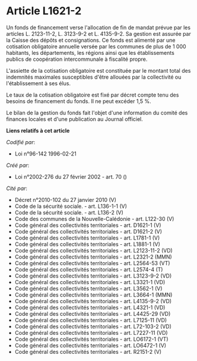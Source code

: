 # Article L1621-2

Un fonds de financement verse l'allocation de fin de mandat prévue par les articles L. 2123-11-2, L. 3123-9-2 et L. 4135-9-2.
Sa gestion est assurée par la Caisse des dépôts et consignations. Ce fonds est alimenté par une cotisation obligatoire
annuelle versée par les communes de plus de 1 000 habitants, les départements, les régions ainsi que les établissements
publics de coopération intercommunale à fiscalité propre.

L'assiette de la cotisation obligatoire est constituée par le montant total des indemnités maximales susceptibles d'être
allouées par la collectivité ou l'établissement à ses élus. 

Le taux de la cotisation obligatoire est fixé par décret compte tenu des besoins de financement du fonds. Il ne peut excéder
1,5 %. 

Le bilan de la gestion du fonds fait l'objet d'une information du comité des finances locales et d'une publication au Journal
officiel.

**Liens relatifs à cet article**

_Codifié par_:

  - Loi n°96-142 1996-02-21

_Créé par_:

  - Loi n°2002-276 du 27 février 2002 - art. 70 ()

_Cité par_:

  - Décret n°2010-102 du 27 janvier 2010 (V)
  - Code de la sécurité sociale. - art. L136-1-1 (V)
  - Code de la sécurité sociale. - art. L136-2 (V)
  - Code des communes de la Nouvelle-Calédonie - art. L122-30 (V)
  - Code général des collectivités territoriales - art. D1621-1 (V)
  - Code général des collectivités territoriales - art. D1621-2 (V)
  - Code général des collectivités territoriales - art. L1781-1 (V)
  - Code général des collectivités territoriales - art. L1881-1 (V)
  - Code général des collectivités territoriales - art. L2123-11-2 (VD)
  - Code général des collectivités territoriales - art. L2321-2 (MMN)
  - Code général des collectivités territoriales - art. L2564-53 (VT)
  - Code général des collectivités territoriales - art. L2574-4 (T)
  - Code général des collectivités territoriales - art. L3123-9-2 (VD)
  - Code général des collectivités territoriales - art. L3321-1 (VD)
  - Code général des collectivités territoriales - art. L3562-1 (V)
  - Code général des collectivités territoriales - art. L3664-1 (MMN)
  - Code général des collectivités territoriales - art. L4135-9-2 (VD)
  - Code général des collectivités territoriales - art. L4321-1 (VD)
  - Code général des collectivités territoriales - art. L4425-29 (VD)
  - Code général des collectivités territoriales - art. L7125-11 (VD)
  - Code général des collectivités territoriales - art. L72-103-2 (VD)
  - Code général des collectivités territoriales - art. L7227-11 (VD)
  - Code général des collectivités territoriales - art. LO6172-1 (VT)
  - Code général des collectivités territoriales - art. LO6472-1 (V)
  - Code général des collectivités territoriales - art. R2151-2 (V)
